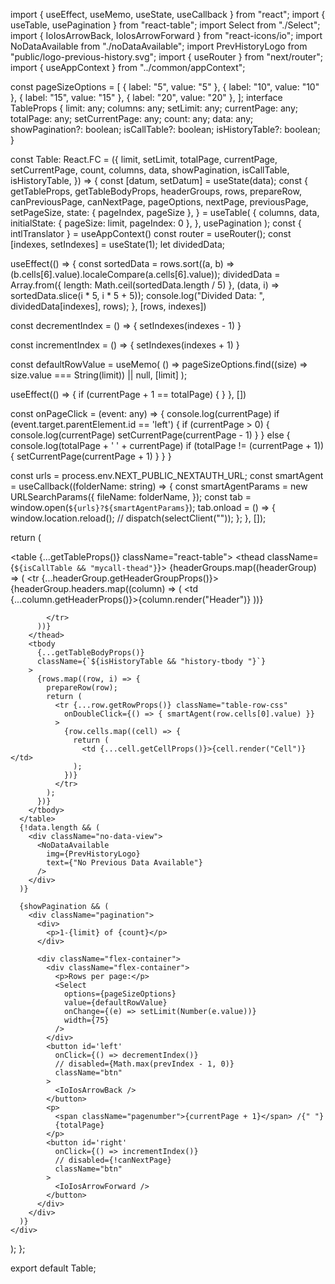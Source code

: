 import { useEffect, useMemo, useState, useCallback } from "react";
import { useTable, usePagination } from "react-table";
import Select from "./Select";
import { IoIosArrowBack, IoIosArrowForward } from "react-icons/io";
import NoDataAvailable from "./noDataAvailable";
import PrevHistoryLogo from "public/logo-previous-history.svg";
import { useRouter } from "next/router";
import { useAppContext } from "../common/appContext";

const pageSizeOptions = [
  { label: "5", value: "5" },
  { label: "10", value: "10" },
  { label: "15", value: "15" },
  { label: "20", value: "20" },
];
interface TableProps {
  limit: any;
  columns: any;
  setLimit: any;
  currentPage: any;
  totalPage: any;
  setCurrentPage: any;
  count: any;
  data: any;
  showPagination?: boolean;
  isCallTable?: boolean;
  isHistoryTable?: boolean;
}

const Table: React.FC<TableProps> = ({
  limit,
  setLimit,
  totalPage,
  currentPage,
  setCurrentPage,
  count,
  columns,
  data,
  showPagination,
  isCallTable,
  isHistoryTable,
}) => {
  const [datum, setDatum] = useState(data);
  const {
    getTableProps,
    getTableBodyProps,
    headerGroups,
    rows,
    prepareRow,
    canPreviousPage,
    canNextPage,
    pageOptions,
    nextPage,
    previousPage,
    setPageSize,
    state: { pageIndex, pageSize },
  } = useTable(
    {
      columns,
      data,
      initialState: { pageSize: limit, pageIndex: 0 },
    },
    usePagination
  );
  const { intlTranslator } = useAppContext()
  const router = useRouter();
  const [indexes, setIndexes] = useState(1);
  let dividedData;

  useEffect(() => {
    const sortedData = rows.sort((a, b) => (b.cells[6].value).localeCompare(a.cells[6].value));
    dividedData = Array.from({ length: Math.ceil(sortedData.length / 5) }, (data, i) => sortedData.slice(i * 5, i * 5 + 5));
    console.log("Divided Data: ", dividedData[indexes], rows);
  }, [rows, indexes])
  
  const decrementIndex = () => {
    setIndexes(indexes - 1)
  }

  const incrementIndex = () => {
    setIndexes(indexes + 1)
  }

  const defaultRowValue = useMemo(
    () =>
      pageSizeOptions.find((size) => size.value === String(limit)) || null,
    [limit]
  );

  useEffect(() => {
    if (currentPage + 1 == totalPage) { }
  }, [])

  const onPageClick = (event: any) => {
    console.log(currentPage)
    if (event.target.parentElement.id == 'left') {
      if (currentPage > 0) {
        console.log(currentPage)
        setCurrentPage(currentPage - 1)
      }
    }
    else {
      console.log(totalPage + ' ' + currentPage)
      if (totalPage != (currentPage + 1)) {
        setCurrentPage(currentPage + 1)
      }
    }
  }

  const urls = process.env.NEXT_PUBLIC_NEXTAUTH_URL;
  const smartAgent = useCallback((folderName: string) => {
    const smartAgentParams = new URLSearchParams({
      fileName: folderName,
    });
    const tab = window.open(`${urls}?${smartAgentParams}`);
    tab.onload = () => {
      window.location.reload();
      // dispatch(selectClient(""));
    };
  }, []);

  return (
    <div className="custom-react-table">
      <table {...getTableProps()} className="react-table">
        <thead className={`${isCallTable && "mycall-thead"}`}>
          {headerGroups.map((headerGroup) => (
            <tr {...headerGroup.getHeaderGroupProps()}>
              {headerGroup.headers.map((column) => (
                <td {...column.getHeaderProps()}>{column.render("Header")}</td>
              ))}

            </tr>
          ))}
        </thead>
        <tbody
          {...getTableBodyProps()}
          className={`${isHistoryTable && "history-tbody "}`}
        >
          {rows.map((row, i) => {
            prepareRow(row);
            return (
              <tr {...row.getRowProps()} className="table-row-css"
                onDoubleClick={() => { smartAgent(row.cells[0].value) }}
              >
                {row.cells.map((cell) => {
                  return (
                    <td {...cell.getCellProps()}>{cell.render("Cell")}</td>
                  );
                })}
              </tr>
            );
          })}
        </tbody>
      </table>
      {!data.length && (
        <div className="no-data-view">
          <NoDataAvailable
            img={PrevHistoryLogo}
            text={"No Previous Data Available"}
          />
        </div>
      )}

      {showPagination && (
        <div className="pagination">
          <div>
            <p>1-{limit} of {count}</p>
          </div>

          <div className="flex-container">
            <div className="flex-container">
              <p>Rows per page:</p>
              <Select
                options={pageSizeOptions}
                value={defaultRowValue}
                onChange={(e) => setLimit(Number(e.value))}
                width={75}
              />
            </div>
            <button id='left'
              onClick={() => decrementIndex()}
              // disabled={Math.max(prevIndex - 1, 0)}
              className="btn"
            >
              <IoIosArrowBack />
            </button>
            <p>
              <span className="pagenumber">{currentPage + 1}</span> /{" "}
              {totalPage}
            </p>
            <button id='right'
              onClick={() => incrementIndex()}
              // disabled={!canNextPage}
              className="btn"
            >
              <IoIosArrowForward />
            </button>
          </div>
        </div>
      )}
    </div>
  );
};

export default Table;
